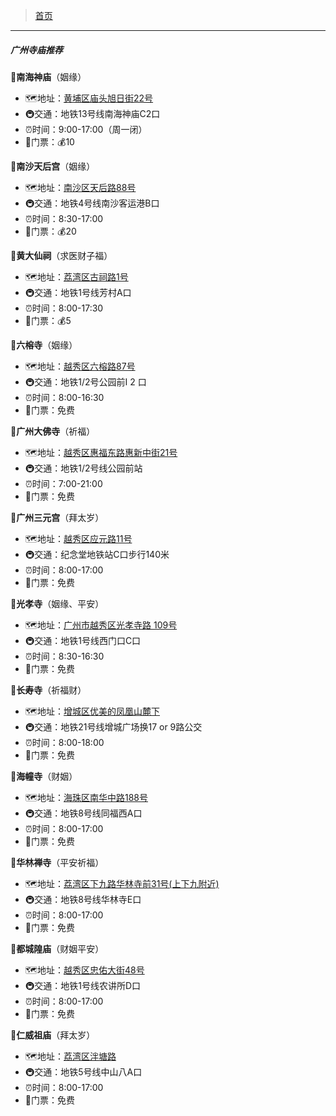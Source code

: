 >  [首页](../README.md)

---

##### 广州寺庙推荐
📍**南海神庙**（姻缘）
* 🗺地址：[黄埔区庙头旭日街22号](https://map.baidu.com/mobile/webapp/place/detail/foo=bar&qt=ninf&wd=%E6%99%AF%E7%82%B9&c=131&searchFlag=sort&center_rank=1&nb_x=12635412.51&nb_y=2625707.25&da_src=unifynearbyclick&uid=c08d742d959471bdd2f49e5e&industry=&qid=&pos=&da_ref=&da_qrtp=&da_adquery=&da_adtitle=%E5%8D%97%E6%B5%B7%E7%A5%9E%E5%BA%99&da_adindus=%E6%97%85%E6%B8%B8%E6%99%AF%E7%82%B9;%E5%AF%BA%E5%BA%99&detail_from=list&vt=map)
* 🚇交通：地铁13号线南海神庙C2口
* ⏰时间：9:00-17:00（周一闭）
* 🎫门票：💰10

📍**南沙天后宫**（姻缘）
* 🗺地址：[南沙区天后路88号](https://map.baidu.com/mobile/webapp/place/detail/foo=bar&qt=ninf&wd=%E6%99%AF%E7%82%B9&c=131&searchFlag=sort&center_rank=1&nb_x=12649339.40&nb_y=2586590.17&da_src=unifynearbyclick&uid=a016cc32f02fa1ab8f1a8936&industry=&qid=&pos=&da_ref=&da_qrtp=&da_adquery=&da_adtitle=%E5%8D%97%E6%B2%99%E5%A4%A9%E5%90%8E%E5%AE%AB-%E5%94%AE%E7%A5%A8%E5%A4%84&da_adindus=%E7%94%9F%E6%B4%BB%E6%9C%8D%E5%8A%A1;%E5%94%AE%E7%A5%A8%E5%A4%84&detail_from=list&vt=map)
* 🚇交通：地铁4号线南沙客运港B口
* ⏰时间：8:30-17:00
* 🎫门票：💰20

📍**黄大仙祠**（求医财子福）
* 🗺地址：[荔湾区古祠路1号](https://map.baidu.com/mobile/webapp/place/detail/foo=bar&qt=ninf&wd=%E6%99%AF%E7%82%B9&c=131&searchFlag=sort&center_rank=1&nb_x=12605275.83&nb_y=2627292.83&da_src=unifynearbyclick&uid=d89450c5d766755425e0a047&industry=&qid=&pos=&da_ref=&da_qrtp=&da_adquery=&da_adtitle=%E9%BB%84%E5%A4%A7%E4%BB%99%E7%A5%A0-%E5%94%AE%E7%A5%A8%E5%A4%84&da_adindus=%E7%94%9F%E6%B4%BB%E6%9C%8D%E5%8A%A1;%E5%94%AE%E7%A5%A8%E5%A4%84&detail_from=list&vt=map)
* 🚇交通：地铁1号线芳村A口
* ⏰时间：8:00-17:30
* 🎫门票：💰5

📍**六榕寺**（姻缘）
* 🗺地址：[越秀区六榕路87号](https://map.baidu.com/mobile/webapp/place/detail/foo=bar&qt=ninf&wd=%E6%99%AF%E7%82%B9&c=131&searchFlag=sort&center_rank=1&nb_x=12608900.84&nb_y=2631310.11&da_src=unifynearbyclick&uid=b8175f0442fc1eaa2811d1db&industry=&qid=&pos=&da_ref=&da_qrtp=&da_adquery=&da_adtitle=%E5%85%AD%E6%A6%95%E5%AF%BA&da_adindus=%E6%97%85%E6%B8%B8%E6%99%AF%E7%82%B9;%E5%AF%BA%E5%BA%99&detail_from=list&vt=map)
* 🚇交通：地铁1/2号公园前I 2 口
* ⏰时间：8:00-16:30
* 🎫门票：免费

📍**广州大佛寺**（祈福）
* 🗺地址：[越秀区惠福东路惠新中街21号](https://map.baidu.com/mobile/webapp/place/detail/foo=bar&qt=ninf&wd=%E6%99%AF%E7%82%B9&c=131&searchFlag=sort&center_rank=1&nb_x=12609784.82&nb_y=2630668.22&da_src=unifynearbyclick&uid=9ee392b848651041bbbd6329&industry=&qid=&pos=&da_ref=&da_qrtp=&da_adquery=&da_adtitle=%E5%A4%A7%E4%BD%9B%E5%8F%A4%E5%AF%BA&da_adindus=%E6%97%85%E6%B8%B8%E6%99%AF%E7%82%B9;%E5%AF%BA%E5%BA%99&detail_from=list&vt=map)
* 🚇交通：地铁1/2号线公园前站
* ⏰时间：7:00-21:00
* 🎫门票：免费

📍**广州三元宫**（拜太岁）
* 🗺地址：[越秀区应元路11号](https://map.baidu.com/mobile/webapp/place/detail/foo=bar&qt=ninf&wd=%E6%99%AF%E7%82%B9&c=131&searchFlag=sort&center_rank=1&nb_x=12609259.59&nb_y=2632140.20&da_src=unifynearbyclick&uid=750368358c0332af5e0d023c&industry=&qid=&pos=&da_ref=&da_qrtp=&da_adquery=&da_adtitle=%E4%B8%89%E5%85%83%E5%AE%AB&da_adindus=%E6%97%85%E6%B8%B8%E6%99%AF%E7%82%B9;%E5%85%B6%E4%BB%96&detail_from=list&vt=map)
* 🚇交通：纪念堂地铁站C口步行140米
* ⏰时间：8:00-17:00
* 🎫门票：免费

📍**光孝寺**（姻缘、平安）
* 🗺地址：[广州市越秀区光孝寺路 109号](https://map.baidu.com/mobile/webapp/place/detail/foo=bar&qt=ninf&wd=%E6%99%AF%E7%82%B9&c=131&searchFlag=sort&center_rank=1&nb_x=12608471.65&nb_y=2631357.45&da_src=unifynearbyclick&uid=80480101141f55adab0dd89b&industry=&qid=&pos=&da_ref=&da_qrtp=&da_adquery=&da_adtitle=%E5%85%89%E5%AD%9D%E5%AF%BA-%E5%94%AE%E7%A5%A8%E5%A4%84&da_adindus=%E6%97%85%E6%B8%B8%E6%99%AF%E7%82%B9;%E5%AF%BA%E5%BA%99&detail_from=list&vt=map)
* 🚇交通：地铁1号线西门口C口
* ⏰时间：8:30-16:30
* 🎫门票：免费

📍**长寿寺**（祈福财）
* 🗺地址：[增城区优美的凤凰山麓下](https://map.baidu.com/mobile/webapp/place/detail/foo=bar&qt=ninf&wd=%E6%99%AF%E7%82%B9&c=131&searchFlag=sort&center_rank=1&nb_x=12673145.62&nb_y=2650335.00&da_src=unifynearbyclick&uid=8cba4bb008e18984ac0457a8&industry=&qid=&pos=&da_ref=&da_qrtp=&da_adquery=&da_adtitle=%E9%95%BF%E5%AF%BF%E5%AF%BA&da_adindus=%E6%97%85%E6%B8%B8%E6%99%AF%E7%82%B9;%E5%AF%BA%E5%BA%99&detail_from=list&vt=map)
* 🚇交通：地铁21号线增城广场换17 or 9路公交
* ⏰时间：8:00-18:00
* 🎫门票：免费

📍**海幢寺**（财姻）
* 🗺地址：[海珠区南华中路188号](https://map.baidu.com/mobile/webapp/place/detail/foo=bar&qt=ninf&wd=%E6%99%AF%E7%82%B9&c=131&searchFlag=sort&center_rank=1&nb_x=12608789.54&nb_y=2628582.14&da_src=unifynearbyclick&uid=d5464cf8ba229857fda77874&industry=&qid=&pos=&da_ref=&da_qrtp=&da_adquery=&da_adtitle=%E6%B5%B7%E5%B9%A2%E5%AF%BA&da_adindus=%E6%97%85%E6%B8%B8%E6%99%AF%E7%82%B9;%E5%AF%BA%E5%BA%99&detail_from=list&vt=map)
* 🚇交通：地铁8号线同福西A口
* ⏰时间：8:00-17:00
* 🎫门票：免费

📍**华林禅寺**（平安祈福）
* 🗺地址：[荔湾区下九路华林寺前31号(上下九附近)](https://map.baidu.com/mobile/webapp/place/detail/foo=bar&qt=ninf&wd=%E6%99%AF%E7%82%B9&c=131&searchFlag=sort&center_rank=1&nb_x=12607427.49&nb_y=2629900.33&da_src=unifynearbyclick&uid=21c70337361d3ceec0f1cfba&industry=&qid=&pos=&da_ref=&da_qrtp=&da_adquery=&da_adtitle=%E5%8D%8E%E6%9E%97%E7%A6%85%E5%AF%BA&da_adindus=%E6%97%85%E6%B8%B8%E6%99%AF%E7%82%B9;%E5%AF%BA%E5%BA%99&detail_from=list&vt=map)
* 🚇交通：地铁8号线华林寺E口
* ⏰时间：8:00-17:00
* 🎫门票：免费

📍**都城隍庙**（财姻平安）
* 🗺地址：[越秀区忠佑大街48号](https://map.baidu.com/mobile/webapp/place/detail/foo=bar&qt=ninf&wd=%E6%99%AF%E7%82%B9&c=131&searchFlag=sort&center_rank=1&nb_x=12610130.83&nb_y=2631140.40&da_src=unifynearbyclick&uid=ef773a0fa9be3d2d230220e6&industry=&qid=&pos=&da_ref=&da_qrtp=&da_adquery=&da_adtitle=%E5%B9%BF%E5%B7%9E%E5%B8%82%E9%83%BD%E5%9F%8E%E9%9A%8D%E5%BA%99&da_adindus=%E6%97%85%E6%B8%B8%E6%99%AF%E7%82%B9;%E6%96%87%E7%89%A9%E5%8F%A4%E8%BF%B9&detail_from=list&vt=map)
* 🚇交通：地铁1号线农讲所D口
* ⏰时间：8:00-17:00
* 🎫门票：免费

📍**仁威祖庙**（拜太岁）
* 🗺地址：[荔湾区泮塘路](https://map.baidu.com/mobile/webapp/place/detail/foo=bar&qt=ninf&wd=%E6%99%AF%E7%82%B9&c=131&searchFlag=sort&center_rank=1&nb_x=12606197.63&nb_y=2630688.54&da_src=unifynearbyclick&uid=22989bd648aadc5cd2ff23a0&industry=&qid=&pos=&da_ref=&da_qrtp=&da_adquery=&da_adtitle=%E4%BB%81%E5%A8%81%E7%A5%96%E5%BA%99&da_adindus=%E6%97%85%E6%B8%B8%E6%99%AF%E7%82%B9;%E5%AF%BA%E5%BA%99&detail_from=list&vt=map)
* 🚇交通：地铁5号线中山八A口
* ⏰时间：8:00-17:00
* 🎫门票：免费